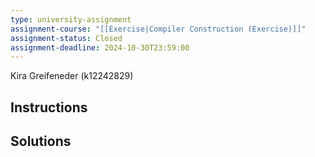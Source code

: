 ```yaml
---
type: university-assignment
assignment-course: "[[Exercise|Compiler Construction (Exercise)]]"
assignment-status: Closed
assignment-deadline: 2024-10-30T23:59:00
---
```

Kira Greifeneder (k12242829)
## Instructions


## Solutions
